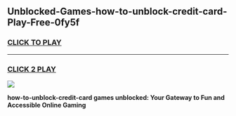
## Unblocked-Games-how-to-unblock-credit-card-Play-Free-0fy5f
<h3>
<a href="https://premium76.site?title=how-to-unblock-credit-card&ref=10A">CLICK TO PLAY</a></h3>
<hr>

<h3>
<a href="https://premium76.site?title=how-to-unblock-credit-card&ref=10A">CLICK 2 PLAY</a>
  
</h3>

<a href="https://premium76.site?title=how-to-unblock-credit-card&ref=10A"><img src="https://clearcache.store/games.png"></a>


**how-to-unblock-credit-card games unblocked: Your Gateway to Fun and Accessible Online Gaming**
